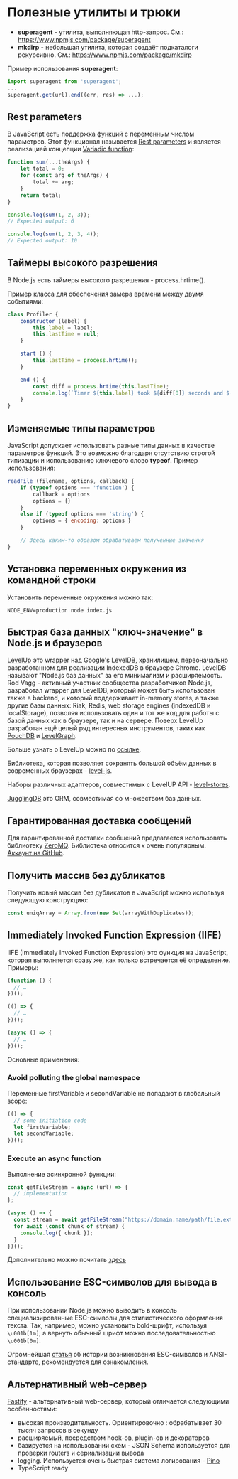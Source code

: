 # Полезные утилиты и трюки

- **superagent** - утилита, выполняющая http-запрос. См.: https://www.npmjs.com/package/superagent
- **mkdirp** - небольшая утилита, которая создаёт подкаталоги рекурсивно. См.: https://www.npmjs.com/package/mkdirp

Пример использования **superagent**:

```js
import superagent from 'superagent';
...
superagent.get(url).end((err, res) => ...);
```

## Rest parameters

В JavaScript есть поддержка функций с переменным числом параметров. Этот функционал называется [Rest parameters](https://developer.mozilla.org/en-US/docs/Web/JavaScript/Reference/Functions/rest_parameters) и является реализацией концепции [Variadic function](https://en.wikipedia.org/wiki/Variadic_function):

```js
function sum(...theArgs) {
    let total = 0;
    for (const arg of theArgs) {
        total += arg;
    }
    return total;
}

console.log(sum(1, 2, 3));
// Expected output: 6

console.log(sum(1, 2, 3, 4));
// Expected output: 10
```

## Таймеры высокого разрешения

В Node.js есть таймеры высокого разрешения - process.hrtime().

Пример класса для обеспечения замера времени между двумя событиями:

```js
class Profiler {
    constructor (label) {
        this.label = label;
        this.lastTime = null;
    }

    start () {
        this.lastTime = process.hrtime();
    }

    end () {
        const diff = process.hrtime(this.lastTime);
        console.log(`Timer ${this.label} took ${diff[0]} seconds and ${diff[1]} nanoseconds.`);
    }
}
```

## Изменяемые типы параметров

JavaScript допускает использовать разные типы данных в качестве параметров функций. Это возможно благодаря отсутствию строгой типизации и использованию ключевого слово **typeof**. Пример использования:

```js
readFile (filename, options, callback) {
    if (typeof options === 'function') {
        callback = options
        options = {}
    }
    else if (typeof options === 'string') {
        options = { encoding: options }
    }

    // Здесь каким-то образом обрабатываем полученные значения
}
```

## Установка переменных окружения из командной строки

Установить переменные окружения можно так:

```shell
NODE_ENV=production node index.js
```

## Быстрая база данных "ключ-значение" в Node.js и браузеров

[LevelUp](https://www.npmjs.com/package/levelup) это wrapper над Google's LevelDB, хранилищем, первоначально разработанном для реализации IndexedDB в браузере Chrome. LevelDB называют "Node.js баз данных" за его минимализм и расширяемость. Rod Vagg - активный участник сообщества разработчиков Node.js, разработал wrapper для LevelDB, который может быть использован также в backend, и который поддерживает in-memory stores, а также другие базы данных: Riak, Redis, web storage engines (indexedDB и localStorage), позволяя использовать один и тот же код для работы с базой данных как в браузере, так и на сервере. Поверх LevelUp разработан ещё целый ряд интересных инструментов, таких как [PouchDB](https://www.npmjs.com/package/pouchdb) и [LevelGraph](https://www.npmjs.com/package/levelgraph).

Больше узнать о LevelUp можно по [ссылке](https://github.com/Level/awesome).

Библиотека, которая позволяет сохранять большой объём данных в современных браузерах - [level-js](https://www.npmjs.com/package/level-js).

Наборы различных адаптеров, совместимых с LevelUP API - [level-stores](https://github.com/Level/awesome#stores).

[JugglingDB](https://github.com/1602/jugglingdb/tree/master) это ORM, совместимая со множеством баз данных.

## Гарантированная доставка сообщений

Для гарантированной доставки сообщений предлагается использовать библиотеку [ZeroMQ](https://zeromq.org/). Библиотека относится к очень популярным. [Аккаунт на GitHub](https://github.com/zeromq).

## Получить массив без дубликатов

Получить новый массив без дубликатов в JavaScript можно используя следующую конструкцию:

```js
const uniqArray = Array.from(new Set(arrayWithDuplicates));
```

## Immediately Invoked Function Expression (IIFE)

IIFE (Immediately Invoked Function Expression) это функция на JavaScript, которая выполняется сразу же, как только встречается её определение. Примеры:

```js
(function () {
  // …
})();

(() => {
  // …
})();

(async () => {
  // …
})();
```

Основные применения:

### Avoid polluting the global namespace

Переменные firstVariable и secondVariable не попадают в глобальный scope:

```js
(() => {
  // some initiation code
  let firstVariable;
  let secondVariable;
})();
```

### Execute an async function

Выполнение асинхронной функции:

```js
const getFileStream = async (url) => {
  // implementation
};

(async () => {
  const stream = await getFileStream("https://domain.name/path/file.ext");
  for await (const chunk of stream) {
    console.log({ chunk });
  }
})();
```

Дополнительно можно почитать [здесь](https://developer.mozilla.org/en-US/docs/Glossary/IIFE)

## Использование ESC-символов для вывода в консоль

При использовании Node.js можно выводить в консоль специализированные ESC-символы для стилистического оформления текста. Так, например, можно установить bold-шрифт, используя `\u001b[1m]`, а вернуть обычный шрифт можно последовательностью `\u001b[0m]`.

Огромнейшая [статья](https://en.wikipedia.org/wiki/ANSI_escape_code) об истории возникновения ESC-символов и ANSI-стандарте, рекомендуется для ознакомления.

## Альтернативный web-сервер

[Fastify](https://fastify.dev/) - альтернативный web-сервер, который отличается следующими особенностями:

- высокая производительность. Ориентировочно : обрабатывает 30 тысяч запросов в секунду
- расширяемый, посредством hook-ов, plugin-ов и декораторов
- базируется на использовании схем - JSON Schema используется для проверки routers и сериализации вывода
- logging. Используется очень быстрая система логирования - [Pino](https://github.com/pinojs/pino)
- TypeScript ready

